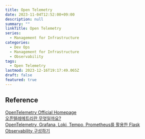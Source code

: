 ```yaml
---
title: Open Telemetry
date: 2023-11-04T12:52:00+09:00
description: null
summary: ""
linkTitle: Open Telemetry
series:  
  - Management for Infrastructure
categories:
  - Dev Ops
  - Management for Infrastructure
  - Observability
tags:
  - Open Telemetry
lastmod: 2023-12-16T19:17:49.065Z
draft: false
featured: true
---
```


## Reference

[OpenTelemetry Official Homepage](https://opentelemetry.io/)  
[오픈텔레메트리란 무엇일까요?](https://jennifersoft.com/ko/blog/tech/opentelemetry/)  
[OpenTelemetry, Grafana, Loki, Tempo, Prometheus를 활용한 Flask Observability 구성하기](https://medium.com/@dudwls96/opentelemetry-grafana-loki-tempo-prometheus%EB%A5%BC-%ED%99%9C%EC%9A%A9%ED%95%9C-flask-observability-%EA%B5%AC%EC%84%B1%ED%95%98%EA%B8%B0-9efc01495287)
